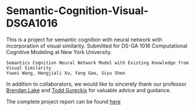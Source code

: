 # Semantic-Cognition-Visual-DSGA1016
This is a project for semantic cognition with neural network with incorporation of visual similarity. Submitted for DS-GA 1016 Computational Cognitive Modeling at New York University.

```
Semantics Cognition Neural Network Model with Existing Knowledge from Visual Similarity
Yuwei Wang, Hengjiali Xu, Yang Gao, Siyu Shen
```
In addition to collaborators, we would like to sincerely thank our professor [Brendan Lake](https://cims.nyu.edu/~brenden/) and [Todd Gureckis](http://gureckislab.org) for valuable advice and guidance.

The complete project report can be found [here](https://github.com/yuwei-jacque-wang/Literature-Style-Transfer-DSGA1012/blob/master/Final%20Report.pdf)
